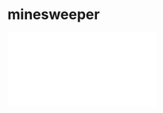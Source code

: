 # minesweeper

<iframe src="//player.bilibili.com/player.html?bvid=BV1JoKceLEiD&page=1" scrolling="no" border="0" frameborder="no" framespacing="0" allowfullscreen="true"> </iframe>
